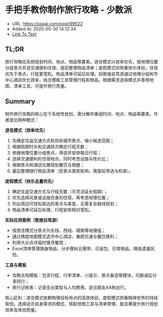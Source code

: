 # 手把手教你制作旅行攻略 - 少数派
- URL: https://sspai.com/post/99522
- Added At: 2025-05-30 14:12:34
- [Link To Text](2025-05-30-手把手教你制作旅行攻略---少数派_raw.md)

## TL;DR


旅行攻略应系统规划时间、地点、物品等要素。游览模式以效率优先，按地理位置分组景点并选交通便利住宿，提前整理物品清单；度假模式则侧重快乐体验，住宿优先于景点，行程更宽松，物品清单可延后处理。如敦煌自驾游通过地理分组和市中心酒店优化效率，结合模板工具管理行程和物品。根据需求选择模式并善用地图、清单工具，可提升旅行质量。

## Summary


制作旅行攻略的核心在于系统性规划，需分解并重组时间、地点、物品等要素。作者提出两种模式：  

**游览模式（效率优先）**  
1. 先确定往返交通方式和目标城市景点，缩小候选范围；  
2. 根据假期时长和交通班次确定行程天数；  
3. 依据地理位置分组景点，筛选并安排每日行程；  
4. 选择交通便利的住宿地点，同时考虑设施与性价比；  
5. 根据景点和酒店位置规划餐饮与商圈；  
6. 最后整理随行物品清单（受景点类型影响，需提前筛选与检查）。  

**度假模式（快乐总量优先）**  
1. 确定往返交通方式与行程天数（可灵活延长假期）；  
2. 优先选择风景或设施完善的住宿，再考虑地理位置；  
3. 列出周边可轻松抵达的景点与美食，无需复杂路线规划；  
4. 物品清单可延后处理，行程安排相对宽松。  

**实际应用案例（敦煌自驾游）**  
- 按游览模式分景点为东线、西线、城南等地理组；  
- 通过携程地图模式选市中心酒店，兼顾交通与餐饮便利；  
- 利用大众点评临时搜寻餐馆；  
- Excel清单管理随身物品，分步骤标记需带、已装包、已带物品，降低遗漏风险。  

**工具与模板**  
- 攻略文档模板：包含行程、行李清单、小提示、景点备选等模块，可删减后分享同行；  
- 旅行记账表：记录支出类型与人均费用，适合朋友AA制出行。  

核心区别：游览模式依赖物理目标地点的高效体验，度假模式侧重精神世界的持续愉悦。选择适合自身需求的模式，搭配地图工具与清单管理，能显著提升旅行规划效率及体验质量。
